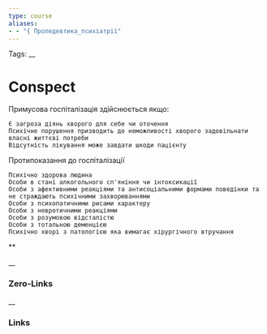```yaml
---
type: course
aliases: 
- - "{ Пропедевтика_психіатрії"
---
```

Tags: 
__
# Conspect

Примусова госпіталізація здійснюється якщо:

	Є загроза діянь хворого для себе чи оточення
	Психічне порушення призводить до неможливості хворого задовільнати власні життєві потреби
	Відсутність лікування може завдати шкоди пацієнту

Протипоказання до госпіталізації

	Психічно здорова людина
	Особи в стані алкогольного сп'яніння чи інтоксикації
	Особи з афективними реакціями та антисоціальними формами поведінки та не страждають психічними захворюваннями
	Особи з психопатичними рисами характеру
	Особи з невротичними реакціями
	Особи з розумовою відсталістю
	Особи з тотальною деменцією
	Психічно хворі з патологією яка вимагає хірургічного втручання

**

__
### Zero-Links

__
### Links
